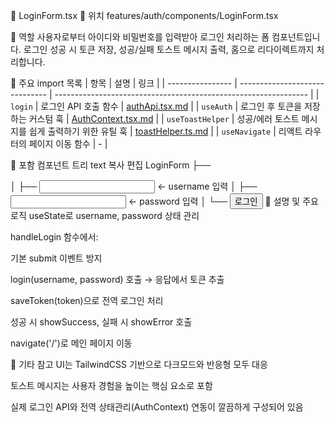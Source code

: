 📄 LoginForm.tsx
📁 위치
features/auth/components/LoginForm.tsx

🧭 역할
사용자로부터 아이디와 비밀번호를 입력받아 로그인 처리하는 폼 컴포넌트입니다.
로그인 성공 시 토큰 저장, 성공/실패 토스트 메시지 출력, 홈으로 리다이렉트까지 처리합니다.

🔗 주요 import 목록
| 항목               | 설명                             | 링크                                                              |
| ---------------- | ------------------------------ | --------------------------------------------------------------- |
| `login`          | 로그인 API 호출 함수                  | [authApi.tsx.md](../api/authApi.ts.md)                       |
| `useAuth`        | 로그인 후 토큰을 저장하는 커스텀 훅           | [AuthContext.tsx.md](../context/AuthContext.tsx.md)           |
| `useToastHelper` | 성공/에러 토스트 메시지를 쉽게 출력하기 위한 유틸 훅 | [toastHelper.ts.md](../../../features/toast/utils/toastHelper.ts.md) |
| `useNavigate`    | 리액트 라우터의 페이지 이동 함수             | -                                                               |



🧩 포함 컴포넌트 트리
text
복사
편집
LoginForm
├── <form onSubmit={handleLogin}>
│   ├── <input type="text" />   ← username 입력
│   ├── <input type="password" /> ← password 입력
│   └── <button type="submit">로그인</button>
📝 설명 및 주요 로직
useState로 username, password 상태 관리

handleLogin 함수에서:

기본 submit 이벤트 방지

login(username, password) 호출 → 응답에서 토큰 추출

saveToken(token)으로 전역 로그인 처리

성공 시 showSuccess, 실패 시 showError 호출

navigate('/')로 메인 페이지 이동

📌 기타 참고
UI는 TailwindCSS 기반으로 다크모드와 반응형 모두 대응

토스트 메시지는 사용자 경험을 높이는 핵심 요소로 포함

실제 로그인 API와 전역 상태관리(AuthContext) 연동이 깔끔하게 구성되어 있음

